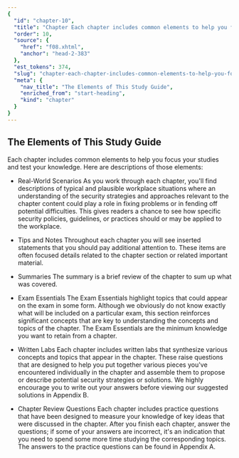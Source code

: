 ```yaml
---
{
  "id": "chapter-10",
  "title": "Chapter Each chapter includes common elements to help you focus your studies and test your knowledge. Here are descriptions of those elements: \u2014 The Elements of This Study Guide",
  "order": 10,
  "source": {
    "href": "f08.xhtml",
    "anchor": "head-2-383"
  },
  "est_tokens": 374,
  "slug": "chapter-each-chapter-includes-common-elements-to-help-you-focus-your-studies-and-test-your-knowledge-here-are-descriptions-of-those-elements-the-elements-of-thi",
  "meta": {
    "nav_title": "The Elements of This Study Guide",
    "enriched_from": "start-heading",
    "kind": "chapter"
  }
}
---
```

## The Elements of This Study Guide

Each chapter includes common elements to help you focus your studies and test your knowledge. Here are descriptions of those elements:

- Real-World Scenarios As you work through each chapter, you'll find descriptions of typical and plausible workplace situations where an understanding of the security strategies and approaches relevant to the chapter content could play a role in fixing problems or in fending off potential difficulties. This gives readers a chance to see how specific security policies, guidelines, or practices should or may be applied to the workplace.

- Tips and Notes Throughout each chapter you will see inserted statements that you should pay additional attention to. These items are often focused details related to the chapter section or related important material.

- Summaries The summary is a brief review of the chapter to sum up what was covered.

- Exam Essentials The Exam Essentials highlight topics that could appear on the exam in some form. Although we obviously do not know exactly what will be included on a particular exam, this section reinforces significant concepts that are key to understanding the concepts and topics of the chapter. The Exam Essentials are the minimum knowledge you want to retain from a chapter.

- Written Labs Each chapter includes written labs that synthesize various concepts and topics that appear in the chapter. These raise questions that are designed to help you put together various pieces you've encountered individually in the chapter and assemble them to propose or describe potential security strategies or solutions. We highly encourage you to write out your answers before viewing our suggested solutions in Appendix B.

- Chapter Review Questions Each chapter includes practice questions that have been designed to measure your knowledge of key ideas that were discussed in the chapter. After you finish each chapter, answer the questions; if some of your answers are incorrect, it's an indication that you need to spend some more time studying the corresponding topics. The answers to the practice questions can be found in Appendix A.
